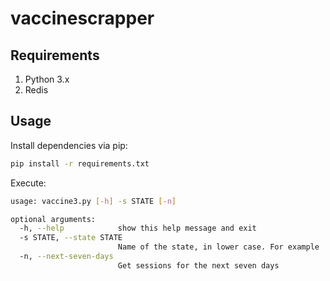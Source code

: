 # vaccinescrapper

## Requirements

1. Python 3.x
2. Redis

## Usage

Install dependencies via pip:
```bash
pip install -r requirements.txt
```

Execute:
```bash
usage: vaccine3.py [-h] -s STATE [-n]

optional arguments:
  -h, --help            show this help message and exit
  -s STATE, --state STATE
                        Name of the state, in lower case. For example 'andaman and nicobar'
  -n, --next-seven-days
                        Get sessions for the next seven days

```
